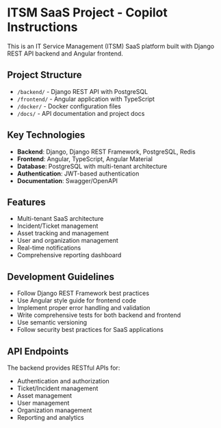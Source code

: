 # ITSM SaaS Project - Copilot Instructions

This is an IT Service Management (ITSM) SaaS platform built with Django REST API backend and Angular frontend.

## Project Structure

- `/backend/` - Django REST API with PostgreSQL
- `/frontend/` - Angular application with TypeScript
- `/docker/` - Docker configuration files
- `/docs/` - API documentation and project docs

## Key Technologies

- **Backend**: Django, Django REST Framework, PostgreSQL, Redis
- **Frontend**: Angular, TypeScript, Angular Material
- **Database**: PostgreSQL with multi-tenant architecture
- **Authentication**: JWT-based authentication
- **Documentation**: Swagger/OpenAPI

## Features

- Multi-tenant SaaS architecture
- Incident/Ticket management
- Asset tracking and management
- User and organization management
- Real-time notifications
- Comprehensive reporting dashboard

## Development Guidelines

- Follow Django REST Framework best practices
- Use Angular style guide for frontend code
- Implement proper error handling and validation
- Write comprehensive tests for both backend and frontend
- Use semantic versioning
- Follow security best practices for SaaS applications

## API Endpoints

The backend provides RESTful APIs for:

- Authentication and authorization
- Ticket/Incident management
- Asset management
- User management
- Organization management
- Reporting and analytics
